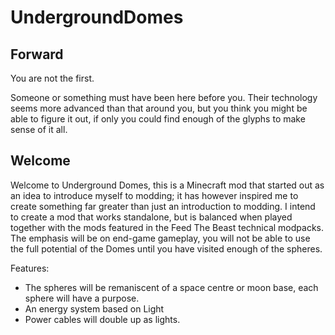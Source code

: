 UndergroundDomes
================

Forward
-------

You are not the first.

Someone or something must have been here before you. Their technology seems more advanced than that around you, but you think you might be able to figure it out, if only you could find enough of the glyphs to make sense of it all.

Welcome
-------
Welcome to Underground Domes, this is a Minecraft mod that started out as an idea to introduce myself to modding; it has however inspired me to create something far greater than just an introduction to modding.
I intend to create a mod that works standalone, but is balanced when played together with the mods featured in the Feed The Beast technical modpacks.
The emphasis will be on end-game gameplay, you will not be able to use the full potential of the Domes until you have visited enough of the spheres.

Features:
* The spheres will be remaniscent of a space centre or moon base, each sphere will have a purpose.
* An energy system based on Light
* Power cables will double up as lights.
